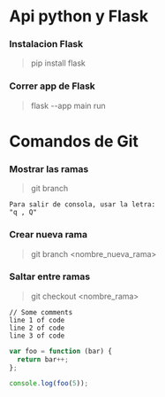 # Api python y Flask

### Instalacion Flask
> pip install flask

### Correr app de Flask
> flask --app main run 

# Comandos de Git
### Mostrar las ramas
> git branch

    Para salir de consola, usar la letra:  
    "q , Q"
   

### Crear nueva rama
> git branch <nombre_nueva_rama>

### Saltar entre ramas
> git checkout <nombre_rama>





    // Some comments
    line 1 of code
    line 2 of code
    line 3 of code




``` js
var foo = function (bar) {
  return bar++;
};

console.log(foo(5));
```